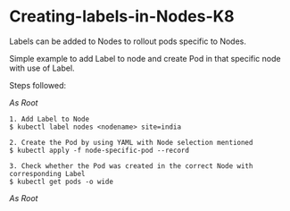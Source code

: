 # Creating-labels-in-Nodes-K8
Labels can be added to Nodes to rollout pods specific to Nodes.

Simple example to add Label to node and create Pod in that specific node with use of Label.

Steps followed:

*As Root*
```
1. Add Label to Node
$ kubectl label nodes <nodename> site=india

2. Create the Pod by using YAML with Node selection mentioned
$ kubectl apply -f node-specific-pod --record

3. Check whether the Pod was created in the correct Node with corresponding Label
$ kubectl get pods -o wide

```
*As Root*

